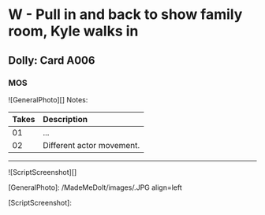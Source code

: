 # W - Pull in and back to show family room, Kyle walks in

## Dolly: Card A006

### MOS

![GeneralPhoto][]
Notes: 

| Takes | Description |
|:---|:----|
| 01 | ... |
| 02 | Different actor movement. |

----

![ScriptScreenshot][]


[GeneralPhoto]:  /MadeMeDoIt/images/.JPG align=left

[ScriptScreenshot]: 